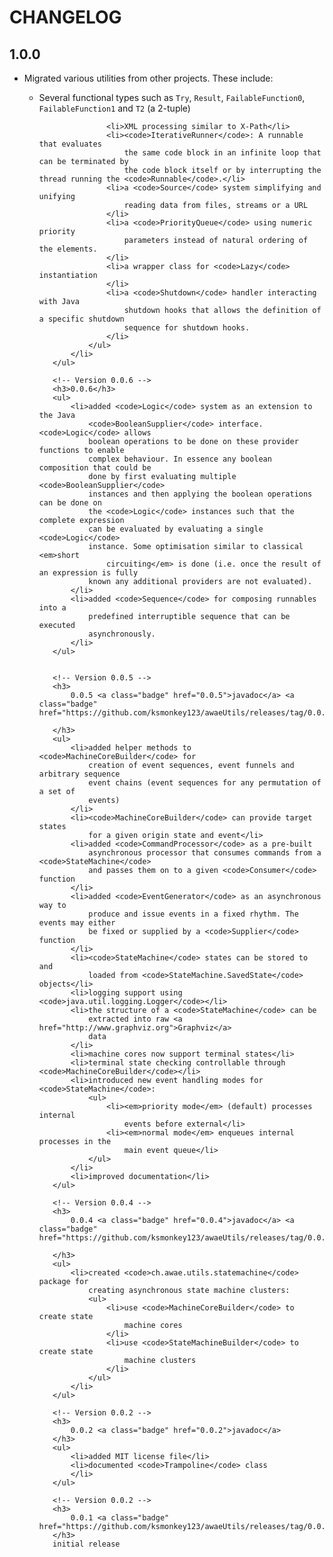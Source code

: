 # CHANGELOG

## 1.0.0
 - Migrated various utilities from other projects. These include:
   - Several functional types such as <code>Try</code>, <code>Result</code>,
							<code>FailableFunction0</code>, <code>FailableFunction1</code>
							and <code>T2</code> (a 2-tuple)
							
						<li>XML processing similar to X-Path</li>
						<li><code>IterativeRunner</code>: A runnable that evaluates
							the same code block in an infinite loop that can be terminated by
							the code block itself or by interrupting the thread running the <code>Runnable</code>.</li>
						<li>a <code>Source</code> system simplifying and unifying
							reading data from files, streams or a URL
						</li>
						<li>a <code>PriorityQueue</code> using numeric priority
							parameters instead of natural ordering of the elements.
						</li>
						<li>a wrapper class for <code>Lazy</code> instantiation
						</li>
						<li>a <code>Shutdown</code> handler interacting with Java
							shutdown hooks that allows the definition of a specific shutdown
							sequence for shutdown hooks.
						</li>
					</ul>
				</li>
			</ul>

			<!-- Version 0.0.6 -->
			<h3>0.0.6</h3>
			<ul>
				<li>added <code>Logic</code> system as an extension to the Java
					<code>BooleanSupplier</code> interface. <code>Logic</code> allows
					boolean operations to be done on these provider functions to enable
					complex behaviour. In essence any boolean composition that could be
					done by first evaluating multiple <code>BooleanSupplier</code>
					instances and then applying the boolean operations can be done on
					the <code>Logic</code> instances such that the complete expression
					can be evaluated by evaluating a single <code>Logic</code>
					instance. Some optimisation similar to classical <em>short
						circuiting</em> is done (i.e. once the result of an expression is fully
					known any additional providers are not evaluated).
				</li>
				<li>added <code>Sequence</code> for composing runnables into a
					predefined interruptible sequence that can be executed
					asynchronously.
				</li>
			</ul>


			<!-- Version 0.0.5 -->
			<h3>
				0.0.5 <a class="badge" href="0.0.5">javadoc</a> <a class="badge" href="https://github.com/ksmonkey123/awaeUtils/releases/tag/0.0.5">release</a>

			</h3>
			<ul>
				<li>added helper methods to <code>MachineCoreBuilder</code> for
					creation of event sequences, event funnels and arbitrary sequence
					event chains (event sequences for any permutation of a set of
					events)
				</li>
				<li><code>MachineCoreBuilder</code> can provide target states
					for a given origin state and event</li>
				<li>added <code>CommandProcessor</code> as a pre-built
					asynchronous processor that consumes commands from a <code>StateMachine</code>
					and passes them on to a given <code>Consumer</code> function
				</li>
				<li>added <code>EventGenerator</code> as an asynchronous way to
					produce and issue events in a fixed rhythm. The events may either
					be fixed or supplied by a <code>Supplier</code> function
				</li>
				<li><code>StateMachine</code> states can be stored to and
					loaded from <code>StateMachine.SavedState</code> objects</li>
				<li>logging support using <code>java.util.logging.Logger</code></li>
				<li>the structure of a <code>StateMachine</code> can be
					extracted into raw <a href="http://www.graphviz.org">Graphviz</a>
					data
				</li>
				<li>machine cores now support terminal states</li>
				<li>terminal state checking controllable through <code>MachineCoreBuilder</code></li>
				<li>introduced new event handling modes for <code>StateMachine</code>:
					<ul>
						<li><em>priority mode</em> (default) processes internal
							events before external</li>
						<li><em>normal mode</em> enqueues internal processes in the
							main event queue</li>
					</ul>
				</li>
				<li>improved documentation</li>
			</ul>

			<!-- Version 0.0.4 -->
			<h3>
				0.0.4 <a class="badge" href="0.0.4">javadoc</a> <a class="badge" href="https://github.com/ksmonkey123/awaeUtils/releases/tag/0.0.4">release</a>

			</h3>
			<ul>
				<li>created <code>ch.awae.utils.statemachine</code> package for
					creating asynchronous state machine clusters:
					<ul>
						<li>use <code>MachineCoreBuilder</code> to create state
							machine cores
						</li>
						<li>use <code>StateMachineBuilder</code> to create state
							machine clusters
						</li>
					</ul>
				</li>
			</ul>

			<!-- Version 0.0.2 -->
			<h3>
				0.0.2 <a class="badge" href="0.0.2">javadoc</a>
			</h3>
			<ul>
				<li>added MIT license file</li>
				<li>documented <code>Trampoline</code> class
				</li>
			</ul>

			<!-- Version 0.0.2 -->
			<h3>
				0.0.1 <a class="badge" href="https://github.com/ksmonkey123/awaeUtils/releases/tag/0.0.1">release</a>
			</h3>
			initial release